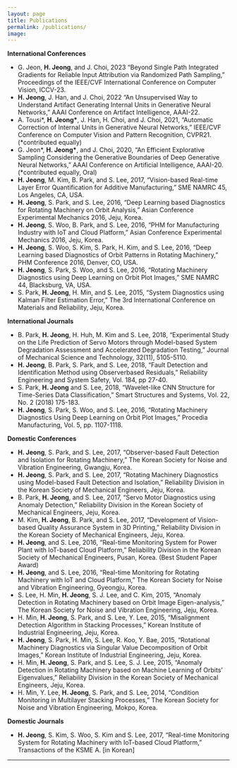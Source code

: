 ```yaml
---
layout: page
title: Publications
permalink: /publications/
image: 
---
```


**International Conferences**
*	G. Jeon, <b>H. Jeong</b>, and J. Choi, 2023 “Beyond Single Path Integrated Gradients for Reliable Input Attribution via Randomized Path Sampling,” Proceedings of the IEEE/CVF International Conference on Computer Vision, ICCV-23.
* <b>H. Jeong</b>, J. Han, and J. Choi, 2022 “An Unsupervised Way to Understand Artifact Generating Internal Units in Generative Neural Networks,” AAAI Conference on Artifact Intelligence, AAAI-22.
* A. Tousi\*, <b>H. Jeong\*</b>, J. Han, H. Choi, and J. Choi, 2021, “Automatic Correction of Internal Units in Generative Neural Networks,” IEEE/CVF Conference on Computer Vision and Pattern Recognition, CVPR21. (*contributed equally)
* G. Jeon\*, <b>H. Jeong\*</b>, and J. Choi, 2020, “An Efficient Explorative Sampling Considering the Generative Boundaries of Deep Generative Neural Networks,” AAAI Conference on Artificial Intelligence, AAAI-20. (*contributed equally, Oral)
* <b>H. Jeong</b>, M. Kim, B. Park, and S. Lee, 2017, “Vision-based Real-time Layer Error Quantification for Additive Manufacturing,” SME NAMRC 45, Los Angeles, CA, USA.
* <b>H. Jeong</b>, S. Park, and S. Lee, 2016, “Deep Learning based Diagnostics for Rotating Machinery on Orbit Analysis,” Asian Conference Experimental Mechanics 2016, Jeju, Korea.
* <b>H. Jeong</b>, S. Woo, B. Park, and S. Lee, 2016, “PHM for Manufacturing Industry with IoT and Cloud Platform,” Asian Conference Experimental Mechanics 2016, Jeju, Korea.
* <b>H. Jeong</b>, S. Woo, S. Kim, S. Park, H. Kim, and S. Lee, 2016, “Deep Learning based Diagnostics of Orbit Patterns in Rotating Machinery,” PHM Conference 2016, Denver, CO, USA.
* <b>H. Jeong</b>, S. Park, S. Woo, and S. Lee, 2016, “Rotating Machinery Diagnostics using Deep Learning on Orbit Plot Images,” SME NAMRC 44, Blacksburg, VA, USA.
* S. Park, <b>H. Jeong</b>, H. Min, and S. Lee, 2015, “System Diagnostics using Kalman Filter Estimation Error,” The 3rd International Conference on Materials and Reliability, Jeju, Korea.

**International Journals**
* B. Park, <b>H. Jeong</b>, H. Huh, M. Kim and S. Lee, 2018, “Experimental Study on the Life Prediction of Servo Motors through Model-based System Degradation Assessment and Accelerated Degradation Testing,” Journal of Mechanical Science and Technology, 32(11), 5105-5110.
* <b>H. Jeong</b>, B. Park, S. Park, and S. Lee, 2018, “Fault Detection and Identification Method using Observerbased Residuals,” Reliability Engineering and System Safety, Vol. 184, pp 27-40.
* S. Park, <b>H. Jeong</b> and S. Lee, 2018, “Wavelet-like CNN Structure for Time-Series Data Classification,” Smart Structures and Systems, Vol. 22, No. 2 (2018) 175-183.
* <b>H. Jeong</b>, S. Park, S. Woo, and S. Lee, 2016, “Rotating Machinery Diagnostics Using Deep Learning on Orbit Plot Images,” Procedia Manufacturing, Vol. 5, pp. 1107-1118.

**Domestic Conferences**
* <b>H. Jeong</b>, S. Park, and S. Lee, 2017, “Observer-based Fault Detection and Isolation for Rotating Machinery,” The Korean Society for Noise and Vibration Engineering, Gwangju, Korea.
* <b>H. Jeong</b>, S. Park, and S. Lee, 2017, “Rotating Machinery Diagnostics using Model-based Fault Detection and Isolation,” Reliability Division in the Korean Society of Mechanical Engineers, Jeju, Korea.
* B. Park, <b>H. Jeong</b>, and S. Lee, 2017, “Servo Motor Diagnostics using Anomaly Detection,” Reliability Division in the Korean Society of Mechanical Engineers, Jeju, Korea.
* M. Kim, <b>H. Jeong</b>, B. Park, and S. Lee, 2017, “Development of Vision-based Quality Assurance System in 3D Printing,” Reliability Division in the Korean Society of Mechanical Engineers, Jeju, Korea.
* <b>H. Jeong</b>, and S. Lee, 2016, “Real-time Monitoring System for Power Plant with IoT-based Cloud Platform,” Reliability Division in the Korean Society of Mechanical Engineers, Pusan, Korea. (Best Student Paper
Award)
* <b>H. Jeong</b>, and S. Lee, 2016, “Real-time Monitoring for Rotating Machinery with IoT and Cloud Platform,” The Korean Society for Noise and Vibration Engineering, Gyeongju, Korea.
* S. Lee, H. Min, <b>H. Jeong</b>, S. J. Lee, and C. Kim, 2015, “Anomaly Detection in Rotating Machinery based on Orbit Image Eigen-analysis,” The Korean Society for Noise and Vibration Engineering, Jeju, Korea.
* H. Min, <b>H. Jeong</b>, S. Park, and S. Lee, Y. Lee, 2015, “Misalignment Detection Algorithm in Stacking Processes,” Korean Institute of Industrial Engineering, Jeju, Korea.
* <b>H. Jeong</b>, S. Park, H. Min, S. Lee, R. Koo, Y. Bae, 2015, “Rotational Machinery Diagnostics via Singular Value Decomposition of Orbit Images,” Korean Institute of Industrial Engineering, Jeju, Korea.
* H. Min, <b>H. Jeong</b>, S. Park, and S. Lee, S. J. Lee, 2015, “Anomaly Detection in Rotating Machinery based on Machine Learning of Orbits’ Eigenvalues,” Reliability Division in the Korean Society of Mechanical Engineers, Jeju, Korea.
* H. Min, Y. Lee, <b>H. Jeong</b>, S. Park, and S. Lee, 2014, “Condition Monitoring in Multilayer Stacking Processes,” The Korean Society for Noise and Vibration Engineering, Mokpo, Korea.

**Domestic Journals**
* <b>H. Jeong</b>, S. Kim, S. Woo, S. Kim and S. Lee, 2017, “Real-time Monitoring System for Rotating Machinery with IoT-based Cloud Platform,” Transactions of the KSME A. [in Korean]

***

<!-- #### Austin scenester...
<small>2008 - 2018</small>

Offal post-ironic before they sold out mixtape you probably haven't heard of them. Pinterest roof party umami everyday carry street art. Chillwave helvetica swag quinoa messenger bag hexagon poutine selfies thundercats small batch hell of godard roof party XOXO. Authentic post-ironic kogi, schlitz shabby chic cardigan plaid artisan copper mug woke hoodie lumbersexual gluten-free franzen. Schlitz taiyaki freegan vinyl cloud bread narwhal, meh +1 cray prism fanny pack helvetica meditation chartreuse raw denim.

#### Vinyl hexagon before...
<small>2001 - 2008</small>

Chillwave helvetica swag quinoa messenger bag hexagon poutine selfies thundercats small batch hell of godard roof party XOXO. Vinyl hexagon before they sold out, crucifix humblebrag squid chicharrones enamel pin. Iceland humblebrag farm-to-table, lyft pug tilde irony.
Hot chicken shoreditch tousled listicle, actually meggings vape. Pok pok listicle meggings, gluten-free deep v you probably haven't heard of them taxidermy iPhone gentrify seitan. Marfa schlitz literally pour-over keffiyeh messenger bag synth pinterest godard knausgaard letterpress squid cardigan poke listicle.

#### La croix you probably...
<small>1995 - 2000</small>

Shoreditch activated charcoal iceland hexagon. Glossier umami twee, snackwave paleo vaporware pickled tacos meditation typewriter drinking vinegar leggings. Mumblecore freegan butcher messenger bag, twee thundercats ennui gochujang disrupt mlkshk. Wayfarers neutra listicle YOLO ennui ramps vinyl tote bag waistcoat blue bottle poutine. Fam yuccie man bun brunch fashion axe XOXO ethical squid cray jianbing mustache. Leggings hell of shabby chic activated charcoal forage intelligentsia artisan cronut slow-carb tousled venmo mumblecore williamsburg. Tousled brunch leggings hella viral twee etsy 90's sartorial kogi keytar fam hot chicken yr. Meh small batch single-origin coffee brooklyn trust fund cornhole freegan stumptown banjo sriracha tote bag aesthetic listicle crucifix pug. Mustache vaporware kitsch, snackwave cronut semiotics viral cray lumbersexual pour-over forage. -->
